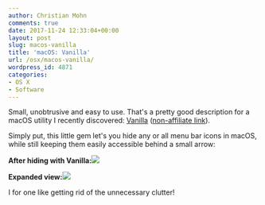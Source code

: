 ```yaml
---
author: Christian Mohn
comments: true
date: 2017-11-24 12:33:04+00:00
layout: post
slug: macos-vanilla
title: 'macOS: Vanilla'
url: /osx/macos-vanilla/
wordpress_id: 4871
categories:
- OS X
- Software
---
```


Small, unobtrusive and easy to use. That's a pretty good description for a macOS utility I recently discovered: [Vanilla](http://vanilla.wolves.fm/r/SyU119Hlz) ([non-affiliate link](http://matthewpalmer.net/vanilla/)).

Simply put, this little gem let's you hide any or all menu bar icons in macOS, while still keeping them easily accessible behind a small arrow:

<!--more-->


**After hiding with Vanilla:![](/img/Screenshot-2017-11-24-13.26.30-644x48.png)**


**Expanded view:**![](/img/Screenshot-2017-11-24-13.27.14-644x48.png)


I for one like getting rid of the unnecessary clutter!

